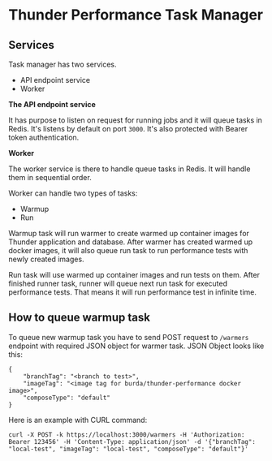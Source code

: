 # Thunder Performance Task Manager

## Services

Task manager has two services.

- API endpoint service
- Worker

**The API endpoint service**

It has purpose to listen on request for running jobs and it will queue tasks in Redis. It's listens by default on port `3000`. It's also protected with Bearer token authentication.

**Worker**

The worker service is there to handle queue tasks in Redis. It will handle them in sequential order.

Worker can handle two types of tasks:

- Warmup
- Run

Warmup task will run warmer to create warmed up container images for Thunder application and database. After warmer has created warmed up docker images, it will also queue run task to run performance tests with newly created images.

Run task will use warmed up container images and run tests on them. After finished runner task, runner will queue next run task for executed performance tests. That means it will run performance test in infinite time.

## How to queue warmup task

To queue new warmup task you have to send POST request to `/warmers` endpoint with required JSON object for warmer task. JSON Object looks like this:

```
{
	"branchTag": "<branch to test>",
	"imageTag": "<image tag for burda/thunder-performance docker image>",
	"composeType": "default"
}
```

Here is an example with CURL command:

```
curl -X POST -k https://localhost:3000/warmers -H 'Authorization: Bearer 123456' -H 'Content-Type: application/json' -d '{"branchTag": "local-test", "imageTag": "local-test", "composeType": "default"}'
```
